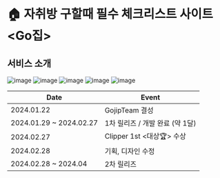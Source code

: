 # 🏠 자취방 구할때 필수 체크리스트 사이트 <Go집>

## 서비스 소개

![image](https://github.com/GoJip/.github/assets/96363792/d8e3a724-d3dc-4339-98c5-761a18162cc0)
![image](https://github.com/GoJip/.github/assets/96363792/eab31e05-dce4-40cc-a2f4-cf6aa38a7207)
![image](https://github.com/GoJip/.github/assets/96363792/1a487e7c-c350-4ec1-a37d-3731260c5066)
![image](https://github.com/GoJip/.github/assets/96363792/14a5f8dc-1cad-4f96-be39-e307d3ceb70a)
![image](https://github.com/GoJip/.github/assets/96363792/a1cbcbaa-f465-4b91-87d9-f60564d774ce)


<div align="center">
  
| Date | Event |
| --- | --- |
| 2024.01.22 | GojipTeam 결성 |
| 2024.01.29 ~ 2024.02.27 | 1차 릴리즈 / 개발 완료 (약 1달) |
| 2024.02.27 | Clipper 1st <대상🏆> 수상 |
| 2024.02.28 | 기획, 디자인 수정 |
| 2024.02.28 ~ 2024.04 | 2차 릴리즈 |

</div>

